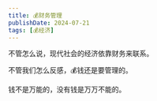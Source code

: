 ```yaml
---
title: 💰财务管理
publishDate: 2024-07-21
tags: [💰经济]
---
```


不管怎么说，现代社会的经济依靠财务来联系。

不管我们怎么反感，💰钱还是要管理的。

钱不是万能的，没有钱是万万不能的。
